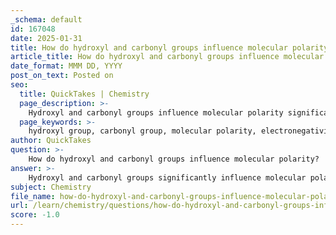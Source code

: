 ```yaml
---
_schema: default
id: 167048
date: 2025-01-31
title: How do hydroxyl and carbonyl groups influence molecular polarity?
article_title: How do hydroxyl and carbonyl groups influence molecular polarity?
date_format: MMM DD, YYYY
post_on_text: Posted on
seo:
  title: QuickTakes | Chemistry
  page_description: >-
    Hydroxyl and carbonyl groups influence molecular polarity significantly due to the electronegativity of oxygen, resulting in polar interactions and affecting solubility in water and other polar solvents.
  page_keywords: >-
    hydroxyl group, carbonyl group, molecular polarity, electronegativity, polar covalent bond, water solubility, alcohols, aldehydes, ketones, carboxylic acids, dipole-dipole interactions, functional groups, biology, electron density, hydrophilic compounds
author: QuickTakes
question: >-
    How do hydroxyl and carbonyl groups influence molecular polarity?
answer: >-
    Hydroxyl and carbonyl groups significantly influence molecular polarity due to the presence of electronegative atoms, primarily oxygen, which affects the distribution of electron density within the molecule.\n\n### Hydroxyl Group (-OH)\nThe hydroxyl group consists of an oxygen atom bonded to a hydrogen atom. Oxygen is highly electronegative, meaning it attracts electrons more strongly than hydrogen. This results in a partial negative charge on the oxygen atom and a partial positive charge on the hydrogen atom, creating a polar covalent bond. The presence of the hydroxyl group in a molecule increases its overall polarity, making it more hydrophilic (water-attracting). This is why alcohols, which contain hydroxyl groups, tend to be soluble in water.\n\n### Carbonyl Group (-C=O)\nThe carbonyl group features a carbon atom double-bonded to an oxygen atom. Similar to the hydroxyl group, the oxygen atom's high electronegativity leads to a polar bond. The carbon atom in the carbonyl group has a partial positive charge, while the oxygen has a partial negative charge. This polarity allows carbonyl-containing compounds, such as aldehydes and ketones, to engage in dipole-dipole interactions with other polar molecules, enhancing their solubility in polar solvents.\n\n### Combined Effects\nWhen hydroxyl and carbonyl groups are present in the same molecule, as seen in carboxylic acids (which contain both a carbonyl and a hydroxyl group), the overall polarity is further increased. Carboxylic acids are acidic due to their ability to donate protons (H+), and their polar nature allows them to interact favorably with water, making them soluble.\n\n### Summary\nIn summary, both hydroxyl and carbonyl groups contribute to the polarity of molecules through their electronegative oxygen atoms, leading to partial charges that facilitate interactions with other polar substances. This property is crucial in biological systems, where the solubility and reactivity of molecules are often dictated by their functional groups.
subject: Chemistry
file_name: how-do-hydroxyl-and-carbonyl-groups-influence-molecular-polarity.md
url: /learn/chemistry/questions/how-do-hydroxyl-and-carbonyl-groups-influence-molecular-polarity
score: -1.0
---
```


&nbsp;